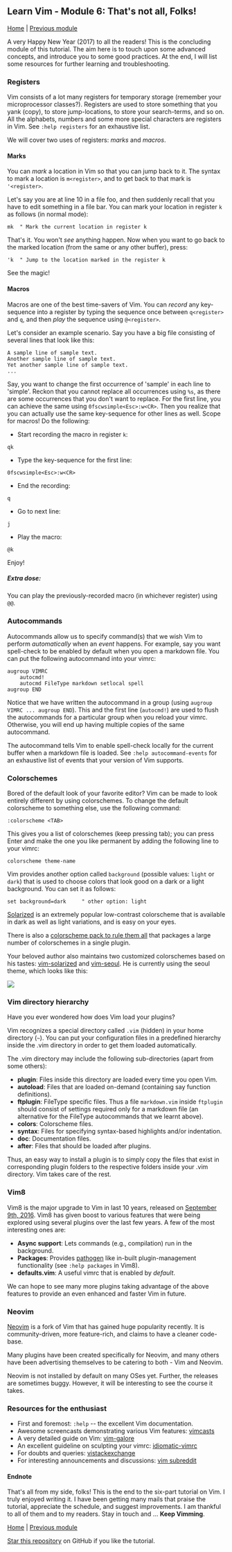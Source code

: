 ## Learn Vim - Module 6: That's not all, Folks!

[Home](https://github.com/manasthakur/learn-vim/)  |  [Previous module](module5.md)

A very Happy New Year (2017) to all the readers!
This is the concluding module of this tutorial.
The aim here is to touch upon some advanced concepts, and introduce you to some
good practices.
At the end, I will list some resources for further learning and troubleshooting.

### Registers
Vim consists of a lot many registers for temporary storage (remember your
microprocessor classes?).
Registers are used to store something that you yank (copy),
to store jump-locations,
to store your search-terms,
and so on.
All the alphabets, numbers and some more special characters are registers in
Vim. See `:help registers` for an exhaustive list.

We will cover two uses of registers: _marks_ and _macros_.

#### Marks
You can _mark_ a location in Vim so that you can jump back to it.
The syntax to mark a location is `m<register>`, and to get back to that mark is
`'<register>`.

Let's say you are at line 10 in a file foo, and then suddenly recall that you
have to edit something in a file bar.
You can mark your location in register `k` as follows (in normal mode):
```
mk	" Mark the current location in register k
```

That's it. You won't _see_ anything happen.
Now when you want to go back to the marked location (from the same or any other
buffer), press:
```
'k	" Jump to the location marked in the register k
```
See the magic!

#### Macros 
Macros are one of the best time-savers of Vim.
You can _record_ any key-sequence into a register by typing the sequence once
between `q<register>` and `q`, and then _play_ the sequence using `@<register>`.

Let's consider an example scenario.
Say you have a big file consisting of several lines that look like this:
```
A sample line of sample text.
Another sample line of sample text.
Yet another sample line of sample text.
...
```

Say, you want to change the first occurrence of 'sample' in each line to
'simple'.
Reckon that you cannot replace all occurrences using `%s`, as there are some
occurrences that you don't want to replace.
For the first line, you can achieve the same using `0fscwsimple<Esc>:w<CR>`.
Then you realize that you can actually use the same key-sequence for other lines
as well.
Scope for macros!
Do the following:

- Start recording the macro in register `k`:
```
qk
```

- Type the key-sequence for the first line:
```
0fscwsimple<Esc>:w<CR>
```

- End the recording:
```
q
```

- Go to next line:
```
j
```

- Play the macro:
```
@k
```

Enjoy!

##### Extra dose:
You can play the previously-recorded macro (in whichever register) using `@@`. 

### Autocommands 
Autocommands allow us to specify command(s) that we wish Vim to perform
_automatically_ when an _event_ happens.
For example, say you want spell-check to be enabled by default when you open a
markdown file.
You can put the following autocommand into your vimrc:
```vim
augroup VIMRC
	autocmd!
	autocmd FileType markdown setlocal spell 
augroup END
```
Notice that we have written the autocommand in a group (using `augroup VIMRC ... augroup END`).
This and the first line (`autocmd!`) are used to flush the autocommands for a
particular group when you reload your vimrc.
Otherwise, you will end up having multiple copies of the same autocommand.

The autocommand tells Vim to enable spell-check locally for the current buffer
when a markdown file is loaded.
See `:help autocommand-events` for an exhaustive list of events that your
version of Vim supports. 

### Colorschemes 
Bored of the default look of your favorite editor?
Vim can be made to look entirely different by using colorschemes.
To change the default colorscheme to something else, use the following command:
```
:colorscheme <TAB>
```
This gives you a list of colorschemes (keep pressing tab);
you can press Enter and make the one you like permanent by adding the following
line to your vimrc:
```vim
colorscheme theme-name
```

Vim provides another option called `background` (possible values: `light` or
`dark`) that is used to choose colors that look good on a dark or a light
background. You can set it as follows:
```vim
set background=dark		" other option: light
```

[Solarized](https://github.com/altercation/vim-colors-solarized) is an extremely
popular low-contrast colorscheme that is available in dark as well as light
variations, and is easy on your eyes.

There is also a [colorscheme pack to rule them
all](https://github.com/flazz/vim-colorschemes) that packages a large number of
colorschemes in a single plugin.

Your beloved author also maintains two customized colorschemes based on
his tastes:
[vim-solarized](https://github.com/manasthakur/vim-solarized)
and
[vim-seoul](https://github.com/manasthakur/vim-seoul). 
He is currently using the seoul theme, which looks like this:

<img src="../images/authors-vim.jpg">

### Vim directory hierarchy 
Have you ever wondered how does Vim load your plugins?

Vim recognizes a special directory called `.vim` (hidden) in your home
directory (`~`).
You can put your configuration files in a predefined hierarchy inside the .vim
directory in order to get them loaded automatically.

The .vim directory may include the following sub-directories (apart from some others):
* __plugin__: Files inside this directory are loaded every time you open Vim.
* __autoload__: Files that are loaded on-demand (containing say function
  definitions).
* __ftplugin__: FileType specific files. Thus a file `markdown.vim` inside
  `ftplugin` should consist of settings required only for a markdown file (an
  alternative for the FileType autocommands that we learnt above).
* __colors__: Colorscheme files.
* __syntax__: Files for specifying syntax-based highlights and/or indentation.
* __doc__: Documentation files.
* __after__: Files that should be loaded after plugins.

Thus, an easy way to install a plugin is to simply copy the files that exist in
corresponding plugin folders to the respective folders inside your .vim
directory.
Vim takes care of the rest. 

### Vim8
Vim8 is the major upgrade to Vim in last 10 years, released on [September 9th,
2016](https://groups.google.com/forum/#!topic/vim_announce/EKTuhjF3ET0).
Vim8 has given boost to various features that were being explored using several
plugins over the last few years.
A few of the most interesting ones are:

* __Async support__: Lets commands (e.g., compilation) run in the background.
* __Packages__: Provides [pathogen](https://github.com/tpope/vim-pathogen) like
  in-built plugin-management functionality (see `:help packages` in Vim8).
* __defaults.vim__: A useful vimrc that is enabled by _default_.

We can hope to see many more plugins taking advantage of the above features
to provide an even enhanced and faster Vim in future.

### Neovim
[Neovim](https://neovim.io/) is a fork of Vim that has gained huge popularity
recently.
It is community-driven, more feature-rich, and claims to have a cleaner
code-base.

Many plugins have been created specifically for Neovim, and many others have
been advertising themselves to be catering to both - Vim and Neovim.

Neovim is not installed by default on many OSes yet.
Further, the releases are sometimes buggy.
However, it will be interesting to see the course it takes.

### Resources for the enthusiast
* First and foremost: `:help` -- the excellent Vim documentation.
* Awesome screencasts demonstrating various Vim features: [vimcasts](http://vimcasts.org)
* A very detailed guide on Vim:
  [vim-galore](https://github.com/mhinz/vim-galore)
* An excellent guideline on sculpting your vimrc:
  [idiomatic-vimrc](https://github.com/mhinz/vim-galore)
* For doubts and queries: [vistackexchange](http://vi.stackexchange.com)
* For interesting announcements and discussions: [vim
  subreddit](https://www.reddit.com/r/vim/)

#### Endnote
That's all from my side, folks!
This is the end to the six-part tutorial on Vim.
I truly enjoyed writing it.
I have been getting many mails that praise the tutorial, appreciate the
schedule, and suggest improvements.
I am thankful to all of them and to my readers.
Stay in touch and ... __Keep Vimming__.

[Home](https://github.com/manasthakur/learn-vim/)  |  [Previous module](module5.md)

[Star this repository](https://github.com/manasthakur/learn-vim/) on GitHub if you like the tutorial.

